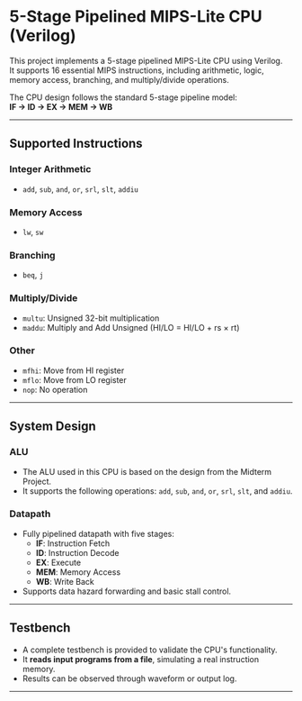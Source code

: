 # 5-Stage Pipelined MIPS-Lite CPU (Verilog)

This project implements a 5-stage pipelined MIPS-Lite CPU using Verilog.  
It supports 16 essential MIPS instructions, including arithmetic, logic, memory access, branching, and multiply/divide operations.

The CPU design follows the standard 5-stage pipeline model:  
**IF → ID → EX → MEM → WB**

---

## Supported Instructions

### Integer Arithmetic
- `add`, `sub`, `and`, `or`, `srl`, `slt`, `addiu`

### Memory Access
- `lw`, `sw`

### Branching
- `beq`, `j`

### Multiply/Divide
- `multu`: Unsigned 32-bit multiplication  
- `maddu`: Multiply and Add Unsigned (HI/LO = HI/LO + rs × rt)

### Other
- `mfhi`: Move from HI register  
- `mflo`: Move from LO register  
- `nop`: No operation

---

## System Design
### ALU
- The ALU used in this CPU is based on the design from the Midterm Project.
- It supports the following operations: `add`, `sub`, `and`, `or`, `srl`, `slt`, and `addiu`.


### Datapath
- Fully pipelined datapath with five stages:
  - **IF**: Instruction Fetch  
  - **ID**: Instruction Decode  
  - **EX**: Execute  
  - **MEM**: Memory Access  
  - **WB**: Write Back  
- Supports data hazard forwarding and basic stall control.

---


## Testbench

- A complete testbench is provided to validate the CPU's functionality.
- It **reads input programs from a file**, simulating a real instruction memory.
- Results can be observed through waveform or output log.

---

